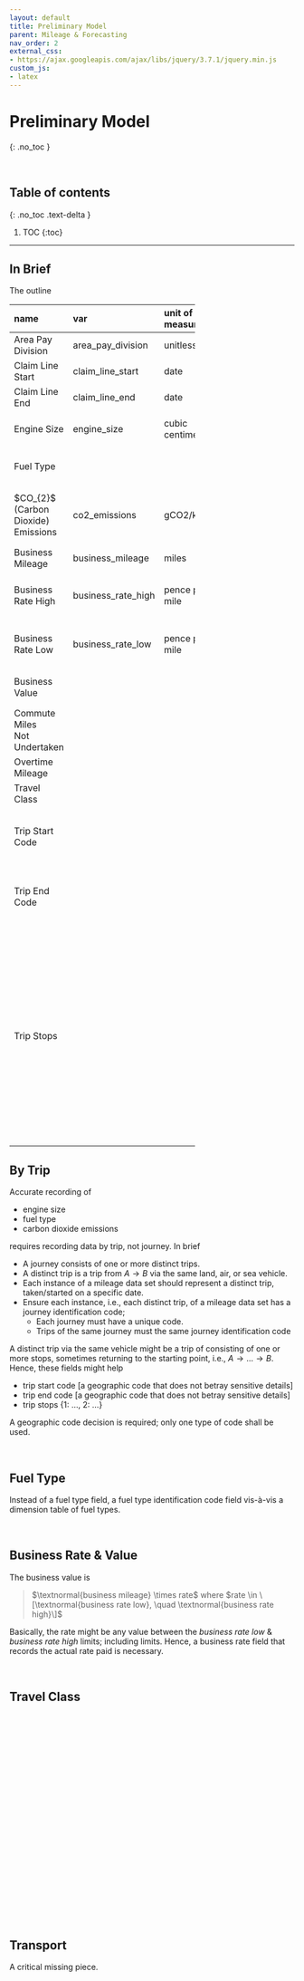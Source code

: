 ```yaml
---
layout: default
title: Preliminary Model
parent: Mileage & Forecasting
nav_order: 2
external_css:
- https://ajax.googleapis.com/ajax/libs/jquery/3.7.1/jquery.min.js
custom_js:
- latex
---
```


# Preliminary Model
{: .no_toc }

<br>

## Table of contents
{: .no_toc .text-delta }

1. TOC
   {:toc}

---


## In Brief

The outline

<table style="width: 65%;">
    <colgroup>
        <col span="1" style="width: 8.0%;">
        <col span="1" style="width: 8.0%;">
        <col span="1" style="width: 8.0%;">
        <col span="1" style="width: 41.0%;">
    </colgroup>
    <thead><tr style="text-align: left">
        <th>name</th><th>var</th><th>unit of<br>measure</th><th>notes</th></tr>
    </thead>
    <tr><td>Area Pay Division</td><td>area_pay_division</td><td>unitless</td>
        <td>Awaiting details.</td></tr>
    <tr><td>Claim Line Start</td><td>claim_line_start</td><td>date</td>
        <td>Trip start date; yyyy-mm-dd</td></tr>
    <tr><td>Claim Line End</td><td>claim_line_end</td><td>date</td>
        <td>Trip end date; yyyy-mm-dd</td></tr>
    <tr><td>Engine Size</td><td>engine_size</td><td>cubic centimetres</td>
        <td>The size of the vehicle's engine.</td></tr>
    <tr><td>Fuel Type</td><td></td><td></td>
        <td>Vis-à-vis fuel/energy table.</td></tr>
    <tr><td>$CO_{2}$ (Carbon Dioxide) Emissions</td><td>co2_emissions</td><td>gCO2/km</td>
        <td>The unit of measure is grams of carbon dioxide per kilometre.</td></tr>
    <tr><td>Business Mileage</td><td>business_mileage</td><td>miles</td>
        <td>Miles travelled.</td></tr>
    <tr><td>Business Rate High</td><td>business_rate_high</td><td>pence per mile</td>
        <td>The upper boundary of the mileage rate.</td></tr>
    <tr><td>Business Rate Low</td><td>business_rate_low</td><td>pence per mile</td>
        <td>The lower boundary of the mileage rate.</td></tr>
    <tr><td>Business Value</td><td></td><td></td>
        <td>The amount paid; pound sterling.</td></tr>
    <tr><td>Commute Miles<br>Not Undertaken</td><td></td><td></td>
        <td>Unit of measure: miles.</td></tr>
    <tr><td>Overtime Mileage</td><td></td><td></td>
        <td>Awaiting Definition</td></tr>
    <tr><td>Travel Class</td><td></td><td></td>
        <td></td></tr>
    <tr><td>Trip Start Code</td><td></td><td></td>
        <td>A geographic code that does not betray sensitive details</td></tr>
    <tr><td>Trip End Code</td><td></td><td></td>
        <td>A geographic code that does not betray sensitive details</td></tr>
    <tr><td>Trip Stops</td><td></td><td></td>
        <td>Example: {1: $\ldots$, 2: $\ldots$, $\rightarrow$}, wherein the number denotes stop number, and each ellipsis is replaced with the geographic code of the stop.  This is quite important for trip network modelling & analysis $\ldots$ </td></tr>
</table>



## By Trip

Accurate recording of

* engine size
* fuel type
* carbon dioxide emissions

requires recording data by trip, not journey.  In brief

* A journey consists of one or more distinct trips.
* A distinct trip is a trip from $A \rightarrow B$ via the same land, air, or sea vehicle.
* Each instance of a mileage data set should represent a distinct trip, taken/started on a specific date.
* Ensure each instance, i.e., each distinct trip, of a mileage data set has a journey identification code;
   * Each journey must have a unique code.
   * Trips of the same journey must the same journey identification code

A distinct trip via the same vehicle might be a trip of consisting of one or more stops, sometimes returning to the starting point, i.e., $A \rightarrow \ldots \rightarrow B$.  Hence, these fields might help

* trip start code [a geographic code that does not betray sensitive details]
* trip end code [a geographic code that does not betray sensitive details]
* trip stops {1: $\ldots$, 2: $\ldots$}

A geographic code decision is required; only one type of code shall be used.


<br>

## Fuel Type

Instead of a fuel type field, a fuel type identification code field vis-à-vis a dimension table of fuel types.


<br>

## Business Rate & Value

The business value is

> $\textnormal{business mileage} \times rate$ where $rate \in \[\textnormal{business rate low}, \quad \textnormal{business rate high}\]$

Basically, the rate might be any value between the *business rate low* & *business rate high* limits; including limits.  Hence, a business rate field that records the actual rate paid is necessary.

<br>

## Travel Class

<script src="{{ site.baseurl }}/graphs/js/travel_type.js" type="text/javascript">
</script>
<div id="container" style="height: 350px; width: 300px; margin: 0 auto"></div>

<br>

## Transport

A critical missing piece.

<br>
<br>

<br>
<br>


<script src="https://code.highcharts.com/highcharts.js"></script>
<script src="https://code.highcharts.com/modules/treemap.js"></script>
<script src="https://code.highcharts.com/modules/treegraph.js"></script>
<script src="https://code.highcharts.com/modules/exporting.js"></script>
<script src="https://code.highcharts.com/modules/accessibility.js"></script>